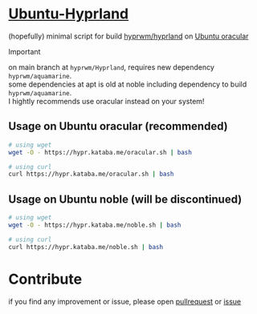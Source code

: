 # [Ubuntu-Hyprland](https://github.com/katabame/Ubuntu-Hyprland)

(hopefully) minimal script for build [hyprwm/hyprland](https://github.com/hyprwm/hyprland) on [Ubuntu oracular](https://cdimage.ubuntu.com/daily-live/current/)

>[!IMPORTANT]
>on main branch at `hyprwm/Hyprland`, requires new dependency `hyprwm/aquamarine`.  
>some dependencies at apt is old at noble including dependency to build `hyprwm/aquamarine`.  
>I hightly recommends use oracular instead on your system!

## Usage on Ubuntu oracular (recommended)
```bash
# using wget
wget -O - https://hypr.kataba.me/oracular.sh | bash

# using curl
curl https://hypr.kataba.me/oracular.sh | bash
```

## Usage on Ubuntu noble (will be discontinued)
```bash
# using wget
wget -O - https://hypr.kataba.me/noble.sh | bash

# using curl
curl https://hypr.kataba.me/noble.sh | bash
```


# Contribute
if you find any improvement or issue, please open [pullrequest](https://github.com/katabame/Ubuntu-Hyprland/pulls) or [issue](https://github.com/katabame/Ubuntu-Hyprland/issues)
